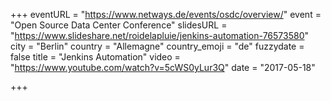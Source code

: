 +++
eventURL = "https://www.netways.de/events/osdc/overview/"
event = "Open Source Data Center Conference"
slidesURL = "https://www.slideshare.net/roidelapluie/jenkins-automation-76573580"
city = "Berlin"
country = "Allemagne"
country_emoji = "de"
fuzzydate = false
title = "Jenkins Automation"
video = "https://www.youtube.com/watch?v=5cWS0yLur3Q"
date = "2017-05-18"

+++

